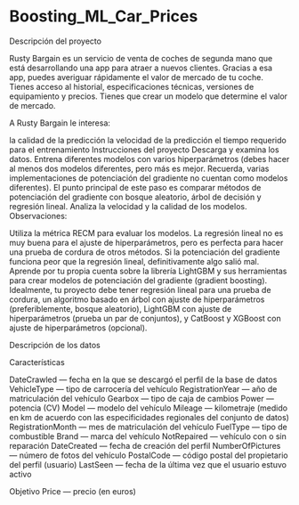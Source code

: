 # Boosting_ML_Car_Prices

Descripción del proyecto

Rusty Bargain es un servicio de venta de coches de segunda mano que está desarrollando una app para atraer a nuevos clientes. Gracias a esa app, puedes averiguar rápidamente el valor de mercado de tu coche. Tienes acceso al historial, especificaciones técnicas, versiones de equipamiento y precios. Tienes que crear un modelo que determine el valor de mercado.

A Rusty Bargain le interesa:

la calidad de la predicción
la velocidad de la predicción
el tiempo requerido para el entrenamiento
Instrucciones del proyecto
Descarga y examina los datos.
Entrena diferentes modelos con varios hiperparámetros (debes hacer al menos dos modelos diferentes, pero más es mejor. Recuerda, varias implementaciones de potenciación del gradiente no cuentan como modelos diferentes). El punto principal de este paso es comparar métodos de potenciación del gradiente con bosque aleatorio, árbol de decisión y regresión lineal.
Analiza la velocidad y la calidad de los modelos.
Observaciones:

Utiliza la métrica RECM para evaluar los modelos.
La regresión lineal no es muy buena para el ajuste de hiperparámetros, pero es perfecta para hacer una prueba de cordura de otros métodos. Si la potenciación del gradiente funciona peor que la regresión lineal, definitivamente algo salió mal.
Aprende por tu propia cuenta sobre la librería LightGBM y sus herramientas para crear modelos de potenciación del gradiente (gradient boosting).
Idealmente, tu proyecto debe tener regresión lineal para una prueba de cordura, un algoritmo basado en árbol con ajuste de hiperparámetros (preferiblemente, bosque aleatorio), LightGBM con ajuste de hiperparámetros (prueba un par de conjuntos), y CatBoost y XGBoost con ajuste de hiperparámetros (opcional).

  
Descripción de los datos

Características

DateCrawled — fecha en la que se descargó el perfil de la base de datos
VehicleType — tipo de carrocería del vehículo
RegistrationYear — año de matriculación del vehículo
Gearbox — tipo de caja de cambios
Power — potencia (CV)
Model — modelo del vehículo
Mileage — kilometraje (medido en km de acuerdo con las especificidades regionales del conjunto de datos)
RegistrationMonth — mes de matriculación del vehículo
FuelType — tipo de combustible
Brand — marca del vehículo
NotRepaired — vehículo con o sin reparación
DateCreated — fecha de creación del perfil
NumberOfPictures — número de fotos del vehículo
PostalCode — código postal del propietario del perfil (usuario)
LastSeen — fecha de la última vez que el usuario estuvo activo

Objetivo
Price — precio (en euros)
